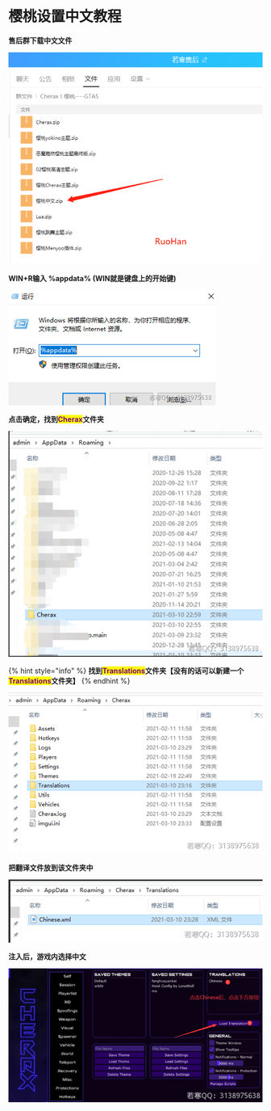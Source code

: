 # 樱桃设置中文教程

**售后群下载中文文件**

![](<../../.gitbook/assets/image (62).png>)

**WIN+R输入 %appdata%  (WIN就是键盘上的开始键)**

![](<../../.gitbook/assets/image (28).png>)

**点击确定，找到**<mark style="color:purple;">**Cherax**</mark>**文件夹**

![](<../../.gitbook/assets/image (42).png>)

{% hint style="info" %}
**找到**<mark style="color:purple;">**Translations**</mark>**文件夹【没有的话可以新建一个**<mark style="color:purple;">**Translations**</mark>**文件夹】**
{% endhint %}

![](<../../.gitbook/assets/image (27).png>)

**把翻译文件放到该文件夹中**

![](<../../.gitbook/assets/image (45).png>)

**注入后，游戏内选择中文**

![](<../../.gitbook/assets/image (31).png>)
